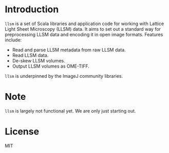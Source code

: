 # Introduction
`llsm` is a set of Scala libraries and application code for working with Lattice Light Sheet Microscopy (LLSM) data. It aims to set out a standard way for preprocessing LLSM data and encoding it in open image formats. Features include:
* Read and parse LLSM metadata from raw LLSM data.
* Read LLSM data.
* De-skew LLSM volumes.
* Output LLSM volumes as OME-TIFF.

`llsm` is underpinned by the ImageJ community libraries.

# Note
`llsm` is largely not functional yet. We are only just starting out.

# License
MIT
